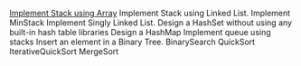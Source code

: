 
[Implement Stack using Array](/src/com/ds/rani/design/StackUsingArray.java)
Implement Stack using Linked List.
Implement MinStack
Implement Singly Linked List.
Design a HashSet without using any built-in hash table libraries
Design a HashMap
Implement queue using stacks
Insert an element in a Binary Tree.
BinarySearch
QuickSort
IterativeQuickSort
MergeSort